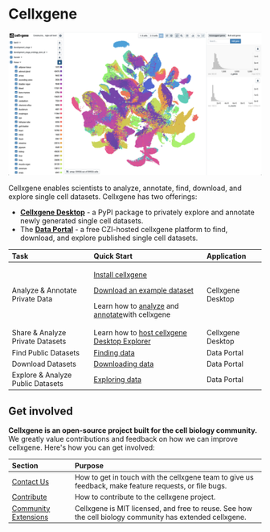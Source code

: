 # Cellxgene

![](.gitbook/assets/cellxgene_colored_hcl.png)

Cellxgene enables scientists to analyze, annotate, find, download, and explore single cell datasets. Cellxgene has two offerings:

* [**Cellxgene Desktop**](https://github.com/chanzuckerberg/cellxgene) - a PyPI package to privately explore and annotate newly generated single cell datasets.
* The [**Data Portal**](https://cellxgene.cziscience.com) - a free CZI-hosted cellxgene platform to find, download, and explore published single cell datasets.

<table>
  <thead>
    <tr>
      <th style="text-align:left">Task</th>
      <th style="text-align:left">Quick Start</th>
      <th style="text-align:left">Application</th>
    </tr>
  </thead>
  <tbody>
    <tr>
      <td style="text-align:left">Analyze &amp; Annotate Private Data</td>
      <td style="text-align:left">
        <p><a href="desktop/install.md">Install cellxgene</a> 
        </p>
        <p><a href="portal/data-portal.md#download">Download an example dataset</a> 
        </p>
        <p>Learn how to <a href="explore-data/how-to-explore-data.md">analyze</a> and
          <a
          href="desktop/annotations.md">annotate</a>with cellxgene</p>
      </td>
      <td style="text-align:left">Cellxgene Desktop</td>
    </tr>
    <tr>
      <td style="text-align:left">Share &amp; Analyze Private Datasets</td>
      <td style="text-align:left">Learn how to <a href="desktop/self-hosting/">host cellxgene Desktop Explorer</a>
      </td>
      <td style="text-align:left">Cellxgene Desktop</td>
    </tr>
    <tr>
      <td style="text-align:left">Find Public Datasets</td>
      <td style="text-align:left"><a href="portal/data-portal.md#find-data">Finding data</a>
      </td>
      <td style="text-align:left">Data Portal</td>
    </tr>
    <tr>
      <td style="text-align:left">Download Datasets</td>
      <td style="text-align:left"><a href="portal/data-portal.md#download-data">Downloading data</a>
      </td>
      <td style="text-align:left">Data Portal</td>
    </tr>
    <tr>
      <td style="text-align:left">Explore &amp; Analyze Public Datasets</td>
      <td style="text-align:left"><a href="portal/data-portal.md#explore-data">Exploring data</a>
      </td>
      <td style="text-align:left">Data Portal</td>
    </tr>
  </tbody>
</table>

## Get involved

**Cellxgene is an open-source project built for the cell biology community.** We greatly value contributions and feedback on how we can improve cellxgene. Here's how you can get involved: 

| Section | Purpose |
| :--- | :--- |
| [Contact Us](contact-us.md) | How to get in touch with the cellxgene team to give us feedback, make feature requests, or file bugs. |
| [Contribute](contribute.md) | How to contribute to the cellxgene project. |
| [Community Extensions](community-extensions.md) | Cellxgene is MIT licensed, and free to reuse. See how the cell biology community has extended cellxgene. |

